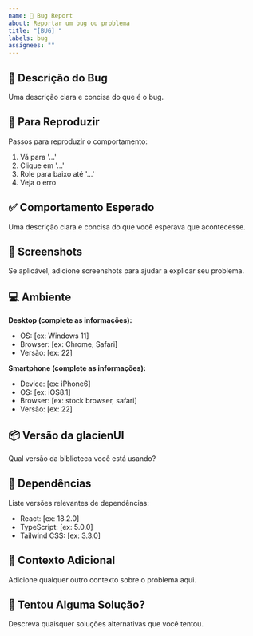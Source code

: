 ```yaml
---
name: 🐛 Bug Report
about: Reportar um bug ou problema
title: "[BUG] "
labels: bug
assignees: ""
---
```


## 🐛 Descrição do Bug

Uma descrição clara e concisa do que é o bug.

## 🔄 Para Reproduzir

Passos para reproduzir o comportamento:

1. Vá para '...'
2. Clique em '...'
3. Role para baixo até '...'
4. Veja o erro

## ✅ Comportamento Esperado

Uma descrição clara e concisa do que você esperava que acontecesse.

## 📱 Screenshots

Se aplicável, adicione screenshots para ajudar a explicar seu problema.

## 💻 Ambiente

**Desktop (complete as informações):**

- OS: [ex: Windows 11]
- Browser: [ex: Chrome, Safari]
- Versão: [ex: 22]

**Smartphone (complete as informações):**

- Device: [ex: iPhone6]
- OS: [ex: iOS8.1]
- Browser: [ex: stock browser, safari]
- Versão: [ex: 22]

## 📦 Versão da glacienUI

Qual versão da biblioteca você está usando?

## 🔗 Dependências

Liste versões relevantes de dependências:

- React: [ex: 18.2.0]
- TypeScript: [ex: 5.0.0]
- Tailwind CSS: [ex: 3.3.0]

## 📄 Contexto Adicional

Adicione qualquer outro contexto sobre o problema aqui.

## 🧪 Tentou Alguma Solução?

Descreva quaisquer soluções alternativas que você tentou.
